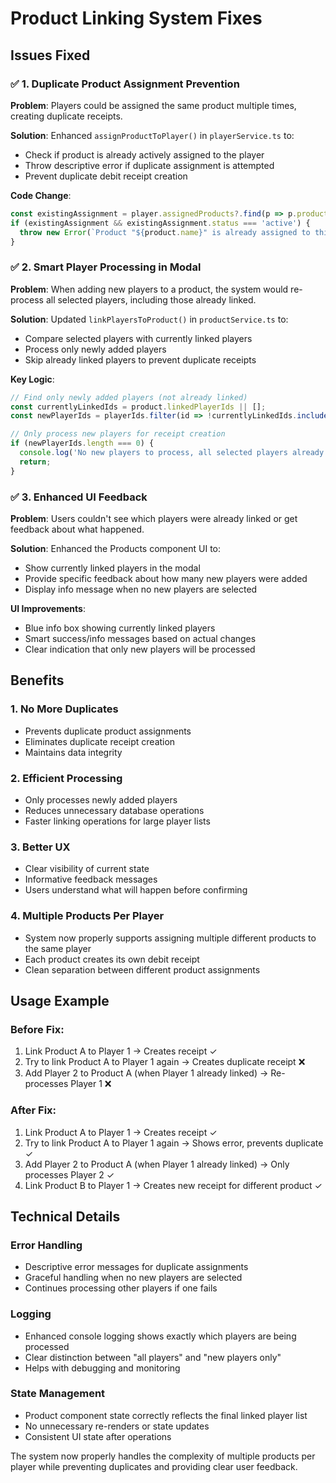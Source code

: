 # Product Linking System Fixes

## Issues Fixed

### ✅ 1. Duplicate Product Assignment Prevention
**Problem**: Players could be assigned the same product multiple times, creating duplicate receipts.

**Solution**: Enhanced `assignProductToPlayer()` in `playerService.ts` to:
- Check if product is already actively assigned to the player
- Throw descriptive error if duplicate assignment is attempted
- Prevent duplicate debit receipt creation

**Code Change**:
```typescript
const existingAssignment = player.assignedProducts?.find(p => p.productId === product.id);
if (existingAssignment && existingAssignment.status === 'active') {
  throw new Error(`Product "${product.name}" is already assigned to this player`);
}
```

### ✅ 2. Smart Player Processing in Modal
**Problem**: When adding new players to a product, the system would re-process all selected players, including those already linked.

**Solution**: Updated `linkPlayersToProduct()` in `productService.ts` to:
- Compare selected players with currently linked players
- Process only newly added players
- Skip already linked players to prevent duplicate receipts

**Key Logic**:
```typescript
// Find only newly added players (not already linked)
const currentlyLinkedIds = product.linkedPlayerIds || [];
const newPlayerIds = playerIds.filter(id => !currentlyLinkedIds.includes(id));

// Only process new players for receipt creation
if (newPlayerIds.length === 0) {
  console.log('No new players to process, all selected players already linked');
  return;
}
```

### ✅ 3. Enhanced UI Feedback
**Problem**: Users couldn't see which players were already linked or get feedback about what happened.

**Solution**: Enhanced the Products component UI to:
- Show currently linked players in the modal
- Provide specific feedback about how many new players were added
- Display info message when no new players are selected

**UI Improvements**:
- Blue info box showing currently linked players
- Smart success/info messages based on actual changes
- Clear indication that only new players will be processed

## Benefits

### 1. **No More Duplicates**
- Prevents duplicate product assignments
- Eliminates duplicate receipt creation
- Maintains data integrity

### 2. **Efficient Processing**  
- Only processes newly added players
- Reduces unnecessary database operations
- Faster linking operations for large player lists

### 3. **Better UX**
- Clear visibility of current state
- Informative feedback messages
- Users understand what will happen before confirming

### 4. **Multiple Products Per Player**
- System now properly supports assigning multiple different products to the same player
- Each product creates its own debit receipt
- Clean separation between different product assignments

## Usage Example

### Before Fix:
1. Link Product A to Player 1 → Creates receipt ✓
2. Try to link Product A to Player 1 again → Creates duplicate receipt ❌
3. Add Player 2 to Product A (when Player 1 already linked) → Re-processes Player 1 ❌

### After Fix:
1. Link Product A to Player 1 → Creates receipt ✓
2. Try to link Product A to Player 1 again → Shows error, prevents duplicate ✓
3. Add Player 2 to Product A (when Player 1 already linked) → Only processes Player 2 ✓
4. Link Product B to Player 1 → Creates new receipt for different product ✓

## Technical Details

### Error Handling
- Descriptive error messages for duplicate assignments
- Graceful handling when no new players are selected
- Continues processing other players if one fails

### Logging
- Enhanced console logging shows exactly which players are being processed
- Clear distinction between "all players" and "new players only"
- Helps with debugging and monitoring

### State Management
- Product component state correctly reflects the final linked player list
- No unnecessary re-renders or state updates
- Consistent UI state after operations

The system now properly handles the complexity of multiple products per player while preventing duplicates and providing clear user feedback.